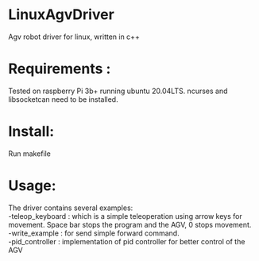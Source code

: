 # LinuxAgvDriver
Agv robot driver for linux, written in c++



# Requirements :
Tested on raspberry Pi 3b+ running ubuntu 20.04LTS.
ncurses and libsocketcan need to be installed.


# Install:
Run makefile 


# Usage:

The driver contains several examples:  
-teleop_keyboard : which is a simple teleoperation using arrow keys for movement. Space bar stops the program and the AGV, 0 stops movement.  
-write_example : for send simple forward command.  
-pid_controller : implementation of pid controller for better control of the AGV  


